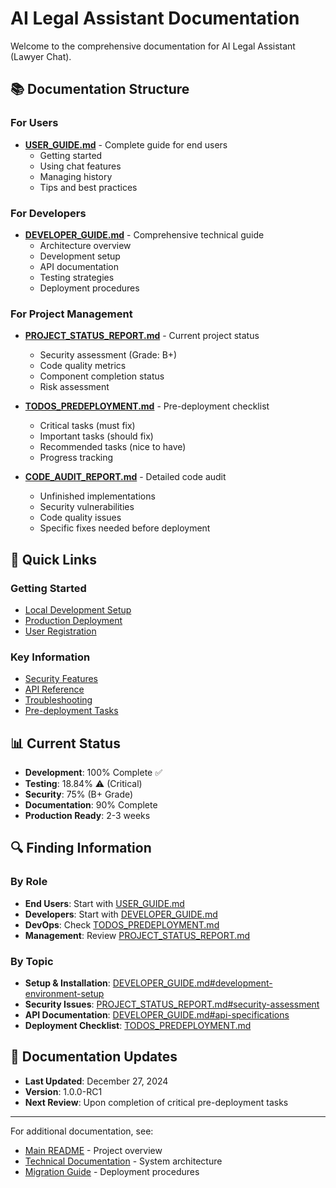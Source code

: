 # AI Legal Assistant Documentation

Welcome to the comprehensive documentation for AI Legal Assistant (Lawyer Chat).

## 📚 Documentation Structure

### For Users
- **[USER_GUIDE.md](USER_GUIDE.md)** - Complete guide for end users
  - Getting started
  - Using chat features
  - Managing history
  - Tips and best practices

### For Developers
- **[DEVELOPER_GUIDE.md](DEVELOPER_GUIDE.md)** - Comprehensive technical guide
  - Architecture overview
  - Development setup
  - API documentation
  - Testing strategies
  - Deployment procedures

### For Project Management
- **[PROJECT_STATUS_REPORT.md](PROJECT_STATUS_REPORT.md)** - Current project status
  - Security assessment (Grade: B+)
  - Code quality metrics
  - Component completion status
  - Risk assessment

- **[TODOS_PREDEPLOYMENT.md](TODOS_PREDEPLOYMENT.md)** - Pre-deployment checklist
  - Critical tasks (must fix)
  - Important tasks (should fix)
  - Recommended tasks (nice to have)
  - Progress tracking

- **[CODE_AUDIT_REPORT.md](CODE_AUDIT_REPORT.md)** - Detailed code audit
  - Unfinished implementations
  - Security vulnerabilities
  - Code quality issues
  - Specific fixes needed before deployment

## 🚀 Quick Links

### Getting Started
- [Local Development Setup](DEVELOPER_GUIDE.md#development-environment-setup)
- [Production Deployment](../README.md#quick-start)
- [User Registration](USER_GUIDE.md#creating-your-account)

### Key Information
- [Security Features](PROJECT_STATUS_REPORT.md#security-assessment)
- [API Reference](DEVELOPER_GUIDE.md#api-specifications)
- [Troubleshooting](USER_GUIDE.md#troubleshooting)
- [Pre-deployment Tasks](TODOS_PREDEPLOYMENT.md#critical---must-fix-before-deployment)

## 📊 Current Status

- **Development**: 100% Complete ✅
- **Testing**: 18.84% ⚠️ (Critical)
- **Security**: 75% (B+ Grade)
- **Documentation**: 90% Complete
- **Production Ready**: 2-3 weeks

## 🔍 Finding Information

### By Role
- **End Users**: Start with [USER_GUIDE.md](USER_GUIDE.md)
- **Developers**: Start with [DEVELOPER_GUIDE.md](DEVELOPER_GUIDE.md)
- **DevOps**: Check [TODOS_PREDEPLOYMENT.md](TODOS_PREDEPLOYMENT.md)
- **Management**: Review [PROJECT_STATUS_REPORT.md](PROJECT_STATUS_REPORT.md)

### By Topic
- **Setup & Installation**: [DEVELOPER_GUIDE.md#development-environment-setup](DEVELOPER_GUIDE.md#development-environment-setup)
- **Security Issues**: [PROJECT_STATUS_REPORT.md#security-assessment](PROJECT_STATUS_REPORT.md#security-assessment)
- **API Documentation**: [DEVELOPER_GUIDE.md#api-specifications](DEVELOPER_GUIDE.md#api-specifications)
- **Deployment Checklist**: [TODOS_PREDEPLOYMENT.md](TODOS_PREDEPLOYMENT.md)

## 📝 Documentation Updates

- **Last Updated**: December 27, 2024
- **Version**: 1.0.0-RC1
- **Next Review**: Upon completion of critical pre-deployment tasks

---

For additional documentation, see:
- [Main README](../README.md) - Project overview
- [Technical Documentation](../CLAUDE.md) - System architecture
- [Migration Guide](../MIGRATION_GUIDE.md) - Deployment procedures